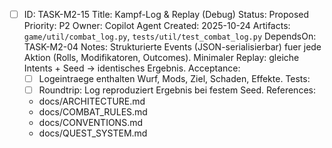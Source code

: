 - [ ] ID: TASK-M2-15
  Title: Kampf-Log & Replay (Debug)
  Status: Proposed
  Priority: P2
  Owner: Copilot Agent
  Created: 2025-10-24
  Artifacts: `game/util/combat_log.py`, `tests/util/test_combat_log.py`
  DependsOn: TASK-M2-04
  Notes:
  Strukturierte Events (JSON-serialisierbar) fuer jede Aktion (Rolls, Modifikatoren, Outcomes). Minimaler Replay: gleiche Intents + Seed -> identisches Ergebnis.
  Acceptance:
  - [ ] Logeintraege enthalten Wurf, Mods, Ziel, Schaden, Effekte.
  Tests:
  - [ ] Roundtrip: Log reproduziert Ergebnis bei festem Seed.
  References:
  - docs/ARCHITECTURE.md
  - docs/COMBAT_RULES.md
  - docs/CONVENTIONS.md
  - docs/QUEST_SYSTEM.md
